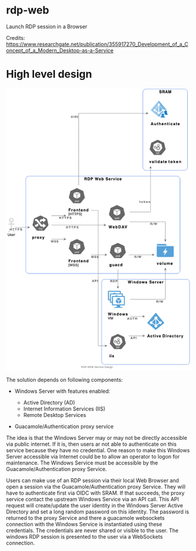 # rdp-web

Launch RDP session in a Browser

Credits:
https://www.researchgate.net/publication/355917270_Development_of_a_Concept_of_a_Modern_Desktop-as-a-Service

# High level design

![alt text](assets/design.png)

The solution depends on following components:

- Windows Server with features enabled:

  - Active Directory (AD)
  - Internet Information Services (IIS)
  - Remote Desktop Services

- Guacamole/Authentication proxy service

The idea is that the Windows Server may or may not be directly accessible via public internet. If it is, then users ar not able to authenticate on this service because they have no credential.
One reason to make this Windows Server accessible via Internet could be to allow an operator to logon for maintenance.
The Windows Service must be accessible by the Guacamole/Authentication proxy Service.

Users can make use of an RDP session via their local Web Browser and open a session via the Guacamole/Authentication proxy Service. They will have to authenticate first via OIDC with SRAM. If that succeeds, the proxy service contact the upstream Windows Service via an API call. This API request will create/update the user identity in the Windows Server Active Directory and set a long random password on this identity. The password is returned to the proxy Service and there a guacamole websockets connection with the Windows Service is instantiated using these credentials. The credentials are never shared or visible to the user.
The windows RDP session is presented to the user via a WebSockets connection.
